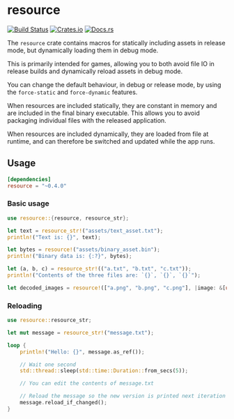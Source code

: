 # resource

[![Build Status](https://travis-ci.org/mistodon/resource.svg?branch=master)](https://travis-ci.org/mistodon/resource)
[![Crates.io](https://img.shields.io/crates/v/resource.svg)](https://crates.io/crates/resource)
[![Docs.rs](https://docs.rs/resource/badge.svg)](https://docs.rs/resource/0.4.0/resource/)

The `resource` crate contains macros for statically including assets in release mode, but dynamically loading them in debug mode.

This is primarily intended for games, allowing you to both avoid file IO in release builds and dynamically reload assets in debug mode.

You can change the default behaviour, in debug or release mode, by using the `force-static` and `force-dynamic` features.

When resources are included statically, they are constant in memory and are included in the final binary executable. This allows you to avoid packaging individual files with the released application.

When resources are included dynamically, they are loaded from file at runtime, and can therefore be switched and updated while the app runs.

## Usage

```toml
[dependencies]
resource = "~0.4.0"
```

### Basic usage

```rust
use resource::{resource, resource_str};

let text = resource_str!("assets/text_asset.txt");
println!("Text is: {}", text);

let bytes = resource!("assets/binary_asset.bin");
println!("Binary data is: {:?}", bytes);

let (a, b, c) = resource_str!(("a.txt", "b.txt", "c.txt"));
println!("Contents of the three files are: `{}`, `{}`, `{}`");

let decoded_images = resource!(["a.png", "b.png", "c.png"], |image: &[u8]| decode(image));
```

### Reloading

```rust
use resource::resource_str;

let mut message = resource_str!("message.txt");

loop {
    println!("Hello: {}", message.as_ref());

    // Wait one second
    std::thread::sleep(std::time::Duration::from_secs(5));

    // You can edit the contents of message.txt

    // Reload the message so the new version is printed next iteration
    message.reload_if_changed();
}
```
